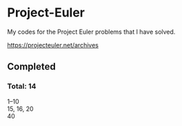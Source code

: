 # Project-Euler

My codes for the Project Euler problems that I have solved.

https://projecteuler.net/archives


## Completed
### Total: 14
1–10  
15, 16, 20  
40
